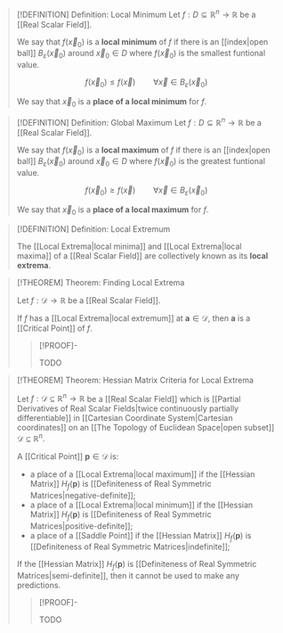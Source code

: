 >[!DEFINITION] Definition: Local Minimum
>Let $f: D\subseteq\mathbb{R}^n\to\mathbb{R}$ be a [[Real Scalar Field]].
>
>We say that $f(\vec{x}_0)$ is a **local minimum** of $f$ if there is an [[index|open ball]] $B_\varepsilon (\vec{x}_0)$ around $\vec{x}_0\in D$ where $f(\vec{x}_0)$ is the smallest funtional value.
>
>$$f(\vec{x}_0) \le f(\vec{x}) \qquad \forall \vec{x}\in B_\varepsilon (\vec{x}_0)$$
>
>We say that $\vec{x}_0$ is a **place of a local minimum** for $f$.
>

>[!DEFINITION] Definition: Global Maximum
>Let $f: D\subseteq\mathbb{R}^n\to\mathbb{R}$ be a [[Real Scalar Field]].
>
>We say that $f(\vec{x}_0)$ is a **local maximum** of $f$ if there is an [[index|open ball]] $B_\varepsilon (\vec{x}_0)$ around $\vec{x}_0\in D$ where $f(\vec{x}_0)$ is the greatest funtional value.
>
>$$f(\vec{x}_0) \ge f(\vec{x}) \qquad \forall \vec{x}\in B_\varepsilon (\vec{x}_0)$$
>
>We say that $\vec{x}_0$ is a **place of a local maximum** for $f$.
>

>[!DEFINITION] Definition: Local Extremum
>
>The [[Local Extrema|local minima]] and [[Local Extrema|local maxima]] of a [[Real Scalar Field]] are collectively known as its **local extrema**.
>

>[!THEOREM] Theorem: Finding Local Extrema
>
>Let $f: \mathcal{D} \to \mathbb{R}$ be a [[Real Scalar Field]].
>
>If $f$ has a [[Local Extrema|local extremum]] at $\mathbf{a} \in \mathcal{D}$, then $\mathbf{a}$ is a [[Critical Point]] of $f$.
>
>>[!PROOF]-
>>
>>TODO
>>
>

>[!THEOREM] Theorem: Hessian Matrix Criteria for Local Extrema
>
>Let $f: \mathcal{D} \subseteq \mathbb{R}^n \to \mathbb{R}$ be a [[Real Scalar Field]] which is [[Partial Derivatives of Real Scalar Fields|twice continuously partially differentiable]] in [[Cartesian Coordinate System|Cartesian coordinates]] on an [[The Topology of Euclidean Space|open subset]] $\mathcal{D} \subseteq \mathbb{R}^n$.
>
>A [[Critical Point]] $\mathbf{p} \in \mathcal{D}$ is:
>- a place of a [[Local Extrema|local maximum]] if the [[Hessian Matrix]] $H_f(\mathbf{p})$ is [[Definiteness of Real Symmetric Matrices|negative-definite]];
>- a place of a [[Local Extrema|local minimum]] if the [[Hessian Matrix]] $H_f(\mathbf{p})$ is [[Definiteness of Real Symmetric Matrices|positive-definite]];
>- a place of a [[Saddle Point]] if the [[Hessian Matrix]] $H_f(\mathbf{p})$ is [[Definiteness of Real Symmetric Matrices|indefinite]];
>
>
>If the [[Hessian Matrix]] $H_f(\mathbf{p})$ is [[Definiteness of Real Symmetric Matrices|semi-definite]], then it cannot be used to make any predictions.
>
>>[!PROOF]-
>>
>>TODO
>>
>
